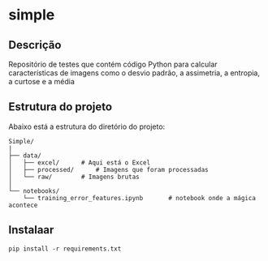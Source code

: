 # simple

## Descrição
Repositório de testes que contém código Python para calcular características de imagens como o desvio padrão, a assimetria, a entropia, a curtose e a média

## Estrutura do projeto

Abaixo está a estrutura do diretório do projeto:
```
Simple/
|
├── data/
│   ├── excel/      # Aqui está o Excel
│   ├── processed/      # Imagens que foram processadas
│   └── raw/        # Imagens brutas
│
└── notebooks/
    └── training_error_features.ipynb       # notebook onde a mágica acontece
```

## Instalaar
```
pip install -r requirements.txt
```